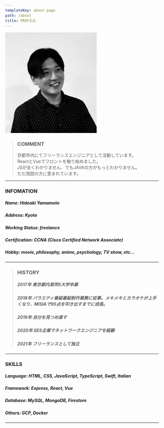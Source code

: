 ```yaml
---
templateKey: about-page
path: /about
title: PROFILE
---
```

<img width="300" alt="qiita-square" src="https://github.com/ideahy/gatsby-starter-netlify-cms/blob/master/src/img/itsme.jpg?raw=true">

> ### COMMENT
> 京都市内にてフリーランスエンジニアとして活動しています。<br>
> ReactとVueでフロントを触り始めました。<br>
> JSが全くわかりません、でもJAVAの方がもっとわかりません。<br>
> ただ周囲の方に恵まれています。

***
 ### INFOMATION
 ##### Name: Hideaki Yamamoto
 ##### Address: Kyoto
 ##### Working Status: freelance
 ##### Certification: CCNA (Cisco Certified Network Associate)
 ##### Hobby: movie, philosophy, anime, psychology, TV show, etc...
***

> ### HISTORY
> ##### 2017年 東京都内某所S大学卒業
> ##### 2018年 バラエティ番組番組制作業務に従事。メキメキとカラオケが上手くなり、MISIAで95点を叩き出すまでに成長。
> ##### 2019年 自分を見つめ直す
> ##### 2020年 SES企業でネットワークエンジニアを経験
> ##### 2021年 フリーランスとして独立

***
### SKILLS
##### Language: HTML, CSS, JavaScript, TypeScript, Swift, Italian
##### Framework: Express, React, Vue
##### Database: MySQL, MongoDB, Firestore
##### Others: GCP, Docker
***